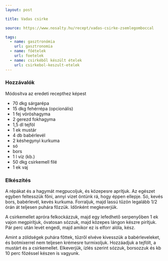 ```yaml
---
layout: post

title: Vadas csirke

source: https://www.nosalty.hu/recept/vadas-csirke-zsemlegomboccal

tags:
  - name: gasztronómia
    url: gasztronomia
  - name: főételek
    url: foetelek
  - name: csirkéből készült ételek
    url: csirkebol-keszult-etelek
---
```


### Hozzávalók
Módosítva az eredeti recepthez képest

 - 70 dkg sárgarépa
 - 15 dkg fehérrépa (opcionális)
 - 1 fej vöröshagyma
 - 2 gerezd fokhagyma
 - 1,5 dl tejföl
 - 1 ek mustár
 - 4 db babérlevél
 - 2 késhegynyi kurkuma
 - só
 - bors
 - 1 l víz (kb.)
 - 50 dkg csirkemell filé
 - 1 ek vaj


### Elkészítés
A répákat és a hagymát megpucoljuk, és közepesre aprítjuk. Az egészet egyben
feltesszük főni, annyi vizet öntünk rá, hogy éppen ellepje. Só, kevés bors,
babérlevél, kevés kurkuma. Forraljuk, majd lassú tűzön legalább 1/2 órán át
teljesen puhára főzzük. Időnként megkeverjük.

A csirkemellet apróra felkockázzuk, majd egy lefedhető serpenyőben 1 ek vajon
megpirítjuk, óvatosan sózzuk, majd közepes lángon készre pirítjuk. Pár perc
után levét engedi, majd amikor ez is elforr alóla, kész.

Amint a zöldségek puhára főttek, tűzről elvéve kivesszük a babérleveleket, és
botmixerrel nem teljesen krémesre turmixoljuk. Hozzáadjuk a tejfölt, a mustárt
és a csirkemellet. Elkeverjük, ízlés szerint sózzuk, borsozzuk és kb 10 perc
főzéssel készen is vagyunk.
